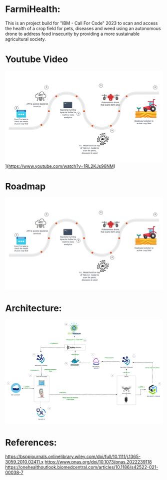 # FarmiHealth:
This is an project build for "IBM - Call For Code" 2023 to scan and access the health of a crop field for pets, diseases and weed using an autonomous drone to address food insecurity by providing a more sustainable agricultural society.


# Youtube Video
![Alt text](doc/imgs/farmihealth_roadmap.png)](https://www.youtube.com/watch?v=1RL2KJs96NM)

# Roadmap
![Alt Text](doc/imgs/farmihealth_roadmap.png)

# Architecture:
![Alt Text](doc/imgs/farmihealth_architecture.png)


# References:

https://bsppjournals.onlinelibrary.wiley.com/doi/full/10.1111/j.1365-3059.2010.02411.x
https://www.pnas.org/doi/10.1073/pnas.2022239118
https://onehealthoutlook.biomedcentral.com/articles/10.1186/s42522-021-00038-7

